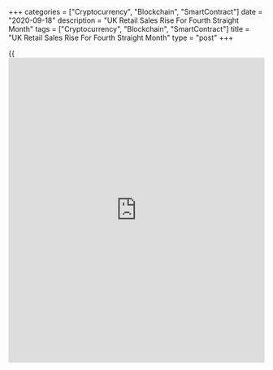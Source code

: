 +++
categories = ["Cryptocurrency", "Blockchain", "SmartContract"]
date = "2020-09-18"
description = "UK Retail Sales Rise For Fourth Straight Month"
tags = ["Cryptocurrency", "Blockchain", "SmartContract"]
title = "UK Retail Sales Rise For Fourth Straight Month"
type = "post"
+++

{{<iframe id="large-banner" src="https://www.bounty.group/#slide=26.0" width="100%" height="600" scrolling="no" style="border: 0px solid rgb(216, 221, 230); border-radius: 3px;">}}

UK retail sales grew for the fourth straight month in August surpassing
the pre-pandemic level, data from the Office for National Statistics
showed Friday.

Retail sales volume increased 0.8 percent month-on-month in August, but
slower than July's 3.7 percent increase. This was the fourth consecutive
monthly rise. Sales were forecast to climb 0.7 percent.

When compared with February 2020's pre-pandemic level, total retail
sales were 4.0 percent higher in volume [terms](https://www.fintechee.com/terms/).

Retail sales continued to grow, further surpassing their pre-pandemic
level," Jonathan Athow, deputy ONS national statistician for economic
statistics, said.

The strength of retail sales is particularly striking in a month when
non-retail spending, particularly on restaurant meals due to the Eat Out
to Help Out scheme, also picked up, Andrew Wishart, an economist at
Capital Economics, said.

But spending may yet stutter as the furlough scheme is wound down and
unemployment rises, weighing on household incomes and job security, the
economist added.

Excluding automotive fuel, retail sales growth eased less-than-expected
to 0.6 percent in August from 2.1 percent in July. The rate was expected
to slow to 0.4 percent.

Online retail sales fell 2.5 percent in August when compared with July,
but the strong growth experienced over the pandemic has meant that sales
were still 46.8 percent higher than February's pre-pandemic levels.

Food store sales were up 0.4 percent from July. At the same time, non-
food store sales gained 3.4 percent in August driven by a 13.5 percent
surge in clothing and footwear sales and a 1.9 percent rise in household
goods store sales.

On a yearly basis, retail sales volume growth doubled to 2.8 percent
from 1.4 percent. However, this was weaker than economists' forecast of
3 percent.

Excluding auto fuel, retail sales volume advanced 4.3 percent annually
versus a 3.1 percent rise in July. Economists had forecast an annual
growth of 4.2 percent.

For comments and feedback [contact](https://www.playgroundfx.com/contact/): editorial@rtt[news](https://www.letsplayfx.com/blog/forex-news-website/).com

[Economic News][1]

 **What parts of the world are seeing the best (and worst) economic
performances lately? Click[here][2] to check out our [Econ Scorecard][2]
and find out! See up-to-the-moment [ranking](https://www.playgroundfx.com/blog/crypto-exchange-ranking/)s for the best and worst
performers in [GDP][3], [unemployment rate][4], [inflation][5] and much
more.**

   1. www.rtt[news](https://www.letsplayfx.com/blog/forex-news-website/).com/Content/EconomicNews.aspx
   2. www.rtt[news](https://www.letsplayfx.com/blog/forex-news-website/).com/economic-scorecard/world-rank/retail-sales/highest-performance.aspx
   3. www.rtt[news](https://www.letsplayfx.com/blog/forex-news-website/).com/economic-scorecard/world-rank/GDP/highest-performance.aspx
   4. www.rtt[news](https://www.letsplayfx.com/blog/forex-news-website/).com/economic-scorecard/world-rank/unemployment-rate/lowest-performance.aspx
   5. www.rtt[news](https://www.letsplayfx.com/blog/forex-news-website/).com/economic-scorecard/world-rank/CPI/highest-performance.aspx